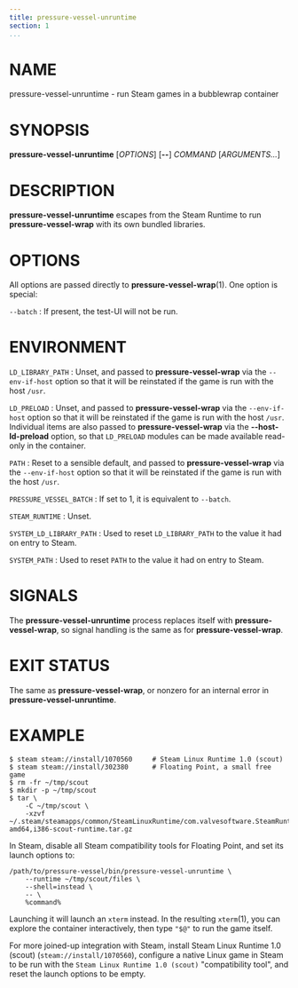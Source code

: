 ```yaml
---
title: pressure-vessel-unruntime
section: 1
...
```


<!-- This document:
Copyright © 2020 Collabora Ltd.
SPDX-License-Identifier: MIT
-->

# NAME

pressure-vessel-unruntime - run Steam games in a bubblewrap container

# SYNOPSIS

**pressure-vessel-unruntime**
[*OPTIONS*]
[**--**]
*COMMAND* [*ARGUMENTS...*]

# DESCRIPTION

**pressure-vessel-unruntime** escapes from the Steam Runtime to run
**pressure-vessel-wrap** with its own bundled libraries.

# OPTIONS

All options are passed directly to **pressure-vessel-wrap**(1).
One option is special:

`--batch`
:   If present, the test-UI will not be run.

# ENVIRONMENT

`LD_LIBRARY_PATH`
:   Unset, and passed to **pressure-vessel-wrap** via the
    `--env-if-host` option so that it will be reinstated if the game
    is run with the host `/usr`.

`LD_PRELOAD`
:   Unset, and passed to **pressure-vessel-wrap** via the
    `--env-if-host` option so that it will be reinstated if the game
    is run with the host `/usr`. Individual items are also passed to
    **pressure-vessel-wrap** via the **--host-ld-preload** option,
    so that `LD_PRELOAD` modules can be made available read-only
    in the container.

`PATH`
:   Reset to a sensible default, and passed to **pressure-vessel-wrap**
    via the `--env-if-host` option so that it will be reinstated if the
    game is run with the host `/usr`.

`PRESSURE_VESSEL_BATCH`
:   If set to 1, it is equivalent to `--batch`.

`STEAM_RUNTIME`
:   Unset.

`SYSTEM_LD_LIBRARY_PATH`
:   Used to reset `LD_LIBRARY_PATH` to the value it had on entry to Steam.

`SYSTEM_PATH`
:   Used to reset `PATH` to the value it had on entry to Steam.

# SIGNALS

The **pressure-vessel-unruntime** process replaces itself with
**pressure-vessel-wrap**, so signal
handling is the same as for **pressure-vessel-wrap**.

# EXIT STATUS

The same as **pressure-vessel-wrap**, or nonzero for an internal error
in **pressure-vessel-unruntime**.

# EXAMPLE

    $ steam steam://install/1070560     # Steam Linux Runtime 1.0 (scout)
    $ steam steam://install/302380      # Floating Point, a small free game
    $ rm -fr ~/tmp/scout
    $ mkdir -p ~/tmp/scout
    $ tar \
        -C ~/tmp/scout \
        -xzvf ~/.steam/steamapps/common/SteamLinuxRuntime/com.valvesoftware.SteamRuntime.Platform-amd64,i386-scout-runtime.tar.gz

In Steam, disable all Steam compatibility tools for Floating Point, and
set its launch options to:

    /path/to/pressure-vessel/bin/pressure-vessel-unruntime \
        --runtime ~/tmp/scout/files \
        --shell=instead \
        -- \
        %command%

Launching it will launch an `xterm` instead.
In the resulting `xterm`(1), you can explore the container interactively,
then type `"$@"` to run the game itself.

For more joined-up integration with Steam, install
Steam Linux Runtime 1.0 (scout) (`steam://install/1070560`),
configure a native Linux game in Steam to be run with the
`Steam Linux Runtime 1.0 (scout)` "compatibility tool",
and reset the launch options to be empty.

<!-- vim:set sw=4 sts=4 et: -->
